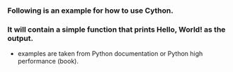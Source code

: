 
### Following is an example for how to use Cython.

### It will contain a simple function that prints Hello, World! as the output.

* examples are taken from Python documentation or Python high performance (book).
